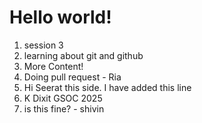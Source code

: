 # Hello world!

1. session 3
2. learning about git and github
3. More Content!
4. Doing pull request - Ria
5. Hi Seerat this side. I have added this line
6. K Dixit GSOC 2025
7. is this fine? - shivin
